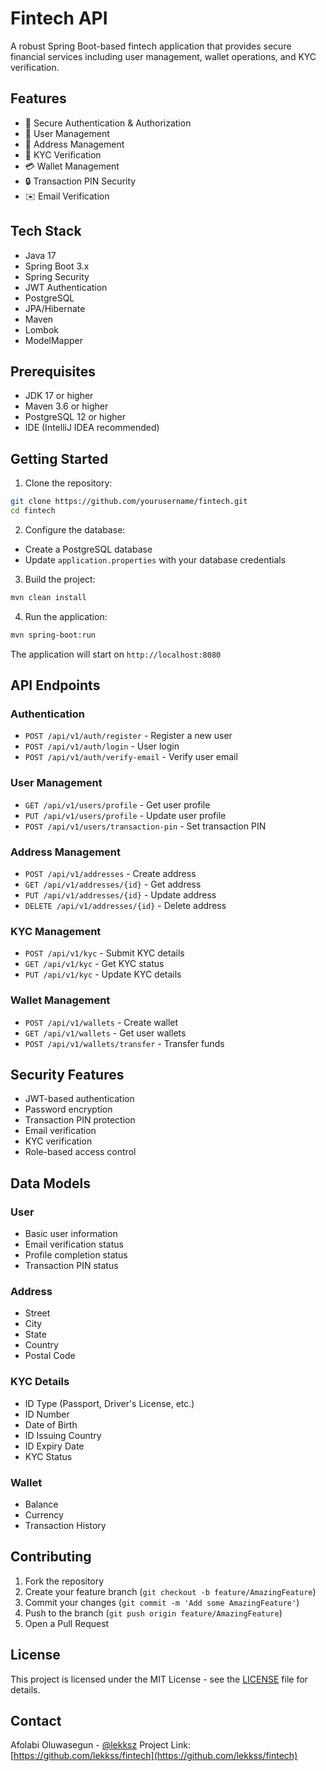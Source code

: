 # Fintech API

A robust Spring Boot-based fintech application that provides secure financial services including user management, wallet operations, and KYC verification.

## Features

- 🔐 Secure Authentication & Authorization
- 👤 User Management
- 📍 Address Management
- 📝 KYC Verification
- 💳 Wallet Management
- 🔒 Transaction PIN Security
- ✉️ Email Verification

## Tech Stack

- Java 17
- Spring Boot 3.x
- Spring Security
- JWT Authentication
- PostgreSQL
- JPA/Hibernate
- Maven
- Lombok
- ModelMapper

## Prerequisites

- JDK 17 or higher
- Maven 3.6 or higher
- PostgreSQL 12 or higher
- IDE (IntelliJ IDEA recommended)

## Getting Started

1. Clone the repository:

```bash
git clone https://github.com/yourusername/fintech.git
cd fintech
```

2. Configure the database:

- Create a PostgreSQL database
- Update `application.properties` with your database credentials

3. Build the project:

```bash
mvn clean install
```

4. Run the application:

```bash
mvn spring-boot:run
```

The application will start on `http://localhost:8080`

## API Endpoints

### Authentication

- `POST /api/v1/auth/register` - Register a new user
- `POST /api/v1/auth/login` - User login
- `POST /api/v1/auth/verify-email` - Verify user email

### User Management

- `GET /api/v1/users/profile` - Get user profile
- `PUT /api/v1/users/profile` - Update user profile
- `POST /api/v1/users/transaction-pin` - Set transaction PIN

### Address Management

- `POST /api/v1/addresses` - Create address
- `GET /api/v1/addresses/{id}` - Get address
- `PUT /api/v1/addresses/{id}` - Update address
- `DELETE /api/v1/addresses/{id}` - Delete address

### KYC Management

- `POST /api/v1/kyc` - Submit KYC details
- `GET /api/v1/kyc` - Get KYC status
- `PUT /api/v1/kyc` - Update KYC details

### Wallet Management

- `POST /api/v1/wallets` - Create wallet
- `GET /api/v1/wallets` - Get user wallets
- `POST /api/v1/wallets/transfer` - Transfer funds

## Security Features

- JWT-based authentication
- Password encryption
- Transaction PIN protection
- Email verification
- KYC verification
- Role-based access control

## Data Models

### User

- Basic user information
- Email verification status
- Profile completion status
- Transaction PIN status

### Address

- Street
- City
- State
- Country
- Postal Code

### KYC Details

- ID Type (Passport, Driver's License, etc.)
- ID Number
- Date of Birth
- ID Issuing Country
- ID Expiry Date
- KYC Status

### Wallet

- Balance
- Currency
- Transaction History

## Contributing

1. Fork the repository
2. Create your feature branch (`git checkout -b feature/AmazingFeature`)
3. Commit your changes (`git commit -m 'Add some AmazingFeature'`)
4. Push to the branch (`git push origin feature/AmazingFeature`)
5. Open a Pull Request

## License

This project is licensed under the MIT License - see the [LICENSE](LICENSE) file for details.

## Contact

Afolabi Oluwasegun - [@lekksz](https://twitter.com/lekksz)
Project Link: [https://github.com/lekkss/fintech](https://github.com/lekkss/fintech)

